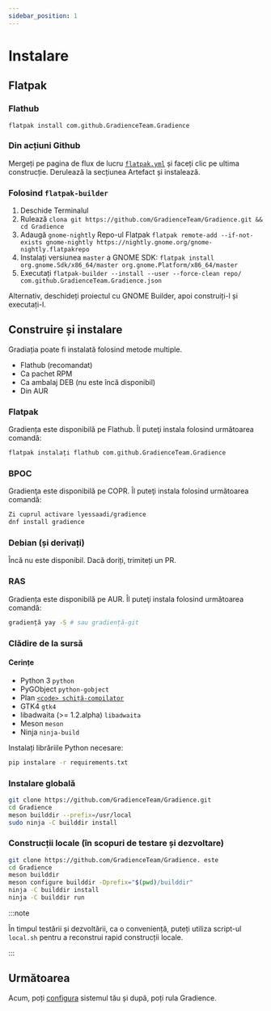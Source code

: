 ```yaml
---
sidebar_position: 1
---
```


# Instalare

## Flatpak

### Flathub

```shell
flatpak install com.github.GradienceTeam.Gradience
```

### Din acțiuni Github

Mergeți pe pagina de flux de lucru [`flatpak.yml`](https://github.com/GradienceTeam/Gradience/actions/workflows/flatpak.yml) și faceți clic pe ultima construcție. Derulează la secțiunea Artefact și instalează.

### Folosind `flatpak-builder`

1. Deschide Terminalul
2. Rulează `clona git https://github.com/GradienceTeam/Gradience.git && cd Gradience`
3. Adaugă `gnome-nightly` Repo-ul Flatpak `flatpak remote-add --if-not-exists gnome-nightly https://nightly.gnome.org/gnome-nightly.flatpakrepo`
4. Instalați versiunea `master` a GNOME SDK: `flatpak install org.gnome.Sdk/x86_64/master org.gnome.Platform/x86_64/master`
5. Executați `flatpak-builder --install --user --force-clean repo/ com.github.GradienceTeam.Gradience.json`

Alternativ, deschideți proiectul cu GNOME Builder, apoi construiți-l și executați-l.

## Construire și instalare

Gradiația poate fi instalată folosind metode multiple.

- Flathub (recomandat)
- Ca pachet RPM
- Ca ambalaj DEB (nu este încă disponibil)
- Din AUR

### Flatpak

Gradiența este disponibilă pe Flathub. Îl puteţi instala folosind următoarea comandă:

```bash
flatpak instalați flathub com.github.GradienceTeam.Gradience
```

### BPOC

Gradienţa este disponibilă pe COPR. Îl puteţi instala folosind următoarea comandă:

```bash
Zi cuprul activare lyessaadi/gradience
dnf install gradience
```

### Debian (și derivați)

Încă nu este disponibil. Dacă doriți, trimiteți un PR.

### RAS

Gradiența este disponibilă pe AUR. Îl puteţi instala folosind următoarea comandă:

```bash
gradiență yay -S # sau gradiență-git
```

### Clădire de la sursă

#### Cerințe

- Python 3 `python`
- PyGObject `python-gobject`
- Plan [`<code> schiță-compilator`](https://jwestman.pages.gitlab.gnome.org/blueprint-compiler/setup.html)
- GTK4 `gtk4`
- libadwaita (>= 1.2.alpha) `libadwaita`
- Meson `meson`
- Ninja `ninja-build`

Instalați librăriile Python necesare:

```sh
pip instalare -r requirements.txt
```

### Instalare globală

```sh
git clone https://github.com/GradienceTeam/Gradience.git
cd Gradience
meson builddir --prefix=/usr/local
sudo ninja -C builddir install
```

### Construcții locale (în scopuri de testare și dezvoltare)

```sh
git clone https://github.com/GradienceTeam/Gradience. este
cd Gradience
meson builddir
meson configure builddir -Dprefix="$(pwd)/builddir"
ninja -C builddir install
ninja -C builddir run
```

:::note

În timpul testării și dezvoltării, ca o conveniență, puteți utiliza script-ul `local.sh` pentru a reconstrui rapid construcții locale.

:::

## Următoarea

Acum, poți [configura](/docs/setup) sistemul tău și după, poți rula Gradience.
